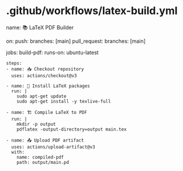 # .github/workflows/latex-build.yml
name: 📚 LaTeX PDF Builder

on:
  push:
    branches: [main]
  pull_request:
    branches: [main]

jobs:
  build-pdf:
    runs-on: ubuntu-latest

    steps:
    - name: 📥 Checkout repository
      uses: actions/checkout@v3

    - name: 🧰 Install LaTeX packages
      run: |
        sudo apt-get update
        sudo apt-get install -y texlive-full

    - name: 🏗 Compile LaTeX to PDF
      run: |
        mkdir -p output
        pdflatex -output-directory=output main.tex

    - name: 📤 Upload PDF artifact
      uses: actions/upload-artifact@v3
      with:
        name: compiled-pdf
        path: output/main.pd
